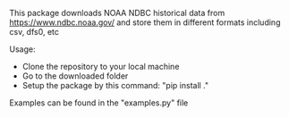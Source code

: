 This package downloads NOAA NDBC historical data from https://www.ndbc.noaa.gov/ and store them in different formats including csv, dfs0, etc

Usage:
- Clone the repository to your local machine
- Go to the downloaded folder
- Setup the package by this command: "pip install ."

Examples can be found in the "examples.py" file